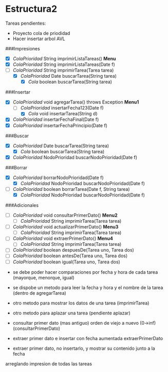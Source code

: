 # Estructura2
Tareas pendientes:
- Proyecto cola de priodidad
- Hacer insertar arbol AVL

###Impresiones

- [x] _ColaPrioridad_ String imprimirListaTareas() **Menu**
- [x] _ColaPrioridad_ String imprimirListaTareas(Date f)
- [ ] _ColaPrioridad_ String imprimirTarea(Tarea tarea)
	- [x] _ColaPrioridad_  Date buscarTarea(String tarea)
		- [x] _Cola_ boolean buscarTarea(String tarea)

###Insertar

- [x] _ColaPrioridad_ void agregarTarea() throws Exception **Menu1**
	- [ ] _ColaPrioridad_ insertarFecha123(Date f)
		- [x] _Cola_ void insertarTarea(String d)
- [x] _ColaPrioridad_ insertarFechaFinal(Date f)
- [x] _ColaPrioridad_ insertarFechaPrincipio(Date f)

###Buscar

- [x] _ColaPrioridad_  Date buscarTarea(String tarea)
	- [x] _Cola_ boolean buscarTarea(String tarea)
- [x] _ColaPrioridad_  NodoPrioridad buscarNodoPrioridad(Date f)

###Borrar

- [x] _ColaPrioridad_ borrarNodoPrioridad(Date f)
	- [x] _ColaPrioridad_  NodoPrioridad buscarNodoPrioridad(Date f)
- [ ] _ColaPrioridad_ boolean borrarTarea(Date f, String tarea)
	- [x] _ColaPrioridad_  NodoPrioridad buscarNodoPrioridad(Date f)

###Adicionales

- [ ] _ColaPrioridad_ void consultarPrimerDato() **Menu2**
	- [ ] _ColaPrioridad_ String imprimirTarea(Tarea tarea)
- [ ] _ColaPrioridad_ void actualizarPrimerDato() **Menu3**
	- [ ] _ColaPrioridad_ String imprimirTarea(Tarea tarea)
- [ ] _ColaPrioridad_ void extraerPrimerDato() **Menu4**
	- [ ] _ColaPrioridad_ String imprimirTarea(Tarea tarea)

- [ ] _ColaPrioridad_ boolean despuesDe(Tarea uno, Tarea dos)
- [ ] _ColaPrioridad_ boolean antesDe(Tarea uno, Tarea dos)
- [ ] _ColaPrioridad_ boolean igual(Tarea uno, Tarea dos)

- se debe poder hacer comparaciones por fecha y hora de cada tarea (mayorque, menorque, igual)
+ se dispobe un metodo para leer la fecha y hora y el nombre de la tarea (dentro de agregarTarea)
- otro metodo para mostrar los datos de una tarea (imprimirTarea)
- otro metodo para aplazar una tarea (pendiente aplazar)

- consultar primer dato (mas antiguo) orden de viejo a nuevo (0->inf) (consultarPrimerDato)
- extraer primer dato e insertar con fecha aumentada extraerPrimerDato
- extraer primer dato, no insertarlo, y mostrar su contenido junto a la fecha

arreglando impresion de todas las tareas